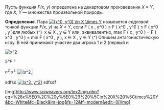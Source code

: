 Пусть функция *F(x, y)* определена на декартовом произведении *X × Y*, где *X, Y* — множества произвольной природы.

__Определение__.  Пара <a href="https://www.codecogs.com/eqnedit.php?latex=(x^0,&space;y^0)&space;\in&space;X&space;\times&space;Y" target="_blank"><img src="https://latex.codecogs.com/gif.latex?(x^0,&space;y^0)&space;\in&space;X&space;\times&space;Y" title="(x^0, y^0) \in X \times Y" /></a> называется *седловой* точкой функции *F(x, y)* на *X × Y*, если
    F ( x , y^0 ) ≤ F ( x^0 , y^0 ) ≤ F ( x^0 , y )для любых (^) ​ x ∈ X , y ∈ Y
    или, эквивалентно,
    max F ( x , y^0 ) = F ( x^0 , y^0 ) = min F ( x^0 , y ), x ∈ X , y ∈ Y (^)
    Опишем антагонистическую игру. В ней принимают участие два игрока 1 и 2 (первый и

<a href="https://www.codecogs.com/eqnedit.php?latex=x^2" target="_blank"><img src="https://latex.codecogs.com/gif.latex?x^2" title="x^2" /></a>

*5&deg;F °*

$n^2$ x<sup>2</sup>
<img src="http://www.sciweavers.org/tex2img.php?eq=%28x%5E2%2C%20y%5E2%29&bc=White&fc=Black&im=jpg&fs=12&ff=modern&edit=0" align="center" border="0" alt="(x^2, y^2)" width="53" height="21" />

sdfsd <a href="https://www.codecogs.com/eqnedit.php?latex=(x^2,&space;y^2)" target="_blank"><img src="https://latex.codecogs.com/gif.latex?(x^2,&space;y^2)" title="(x^2, y^2)" /></a> sdfsdf


[img]http://www.sciweavers.org/tex2img.php?eq=%28x%5E0%2C%20y%5E0%29%20%5Cin%20X%20%5Ctimes%20Y&bc=White&fc=Black&im=jpg&fs=12&ff=modern&edit=0[/img]
